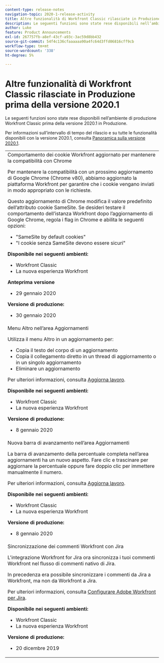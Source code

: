 ```yaml
---
content-type: release-notes
navigation-topic: 2020-1-release-activity
title: Altre funzionalità di Workfront Classic rilasciate in Produzione prima della versione 2020.1
description: Le seguenti funzioni sono state rese disponibili nell’ambiente di produzione Workfront Classic prima della versione 2020.1 in Produzione.
author: Luke
feature: Product Announcements
exl-id: 267757fb-a8ef-43cf-a93c-3ac59d8bb432
source-git-commit: 54f4c136cfaaaaaa90a4fc64d3ffd06816cff9cb
workflow-type: tm+mt
source-wordcount: '338'
ht-degree: 5%

---
```


# Altre funzionalità di Workfront Classic rilasciate in Produzione prima della versione 2020.1

Le seguenti funzioni sono state rese disponibili nell’ambiente di produzione Workfront Classic prima della versione 2020.1 in Produzione.

Per informazioni sull’intervallo di tempo del rilascio e su tutte le funzionalità disponibili con la versione 2020.1, consulta [Panoramica sulla versione 2020.1](../../../product-announcements/product-releases/2020.1-release-activity/2020.1-release-overview.md).

<table style="table-layout:auto"> 
 <col> 
 <tbody> 
  <tr data-mc-conditions=""> 
   <td> Comportamento dei cookie Workfront aggiornato per mantenere la compatibilità con Chrome <p>Per mantenere la compatibilità con un prossimo aggiornamento di Google Chrome (Chrome v80), abbiamo aggiornato la piattaforma Workfront per garantire che i cookie vengano inviati in modo appropriato con le richieste. </p> <p>Questo aggiornamento di Chrome modifica il valore predefinito dell’attributo cookie SameSite. Se desideri testare il comportamento dell’istanza Workfront dopo l’aggiornamento di Google Chrome, regola i flag in Chrome e abilita le seguenti opzioni: </p> 
    <ul> 
     <li>"SameSite by default cookies" </li> 
     <li>"I cookie senza SameSite devono essere sicuri"</li> 
    </ul> 
    <div class="workfront_plans"> 
     <p><strong>Disponibile nei seguenti ambienti:</strong> </p> 
     <ul> 
      <li>Workfront Classic</li> 
      <li>La nuova esperienza Workfront</li> 
     </ul> 
     <p><strong>Anteprima versione</strong> </p> 
     <ul> 
      <li>29 gennaio 2020</li> 
     </ul> 
     <p><strong>Versione di produzione:</strong> </p> 
     <ul> 
      <li> 30 gennaio 2020</li> 
     </ul> 
    </div> </td> 
  </tr> 
  <tr> 
   <td>Menu Altro nell’area Aggiornamenti <p>Utilizza il menu Altro in un aggiornamento per:</p> 
    <ul> 
     <li>Copia il testo del corpo di un aggiornamento</li> 
     <li>Copia il collegamento diretto in un thread di aggiornamento o in un singolo aggiornamento</li> 
     <li>Eliminare un aggiornamento</li> 
    </ul> <p>Per ulteriori informazioni, consulta <a href="../../../workfront-basics/updating-work-items-and-viewing-updates/update-work.md" class="MCXref xref" xrefformat="{para}">Aggiorna lavoro</a>.</p> 
    <div class="workfront_plans"> 
     <p><strong>Disponibile nei seguenti ambienti:</strong> </p> 
     <ul> 
      <li>Workfront Classic</li> 
      <li>La nuova esperienza Workfront</li> 
     </ul> 
     <p><strong>Versione di produzione:</strong> </p> 
     <ul> 
      <li> 8 gennaio 2020</li> 
     </ul> 
    </div> </td> 
  </tr> 
  <tr data-mc-conditions=""> 
   <td>Nuova barra di avanzamento nell’area Aggiornamenti <p>La barra di avanzamento della percentuale completa nell’area aggiornamenti ha un nuovo aspetto. Fare clic e trascinare per aggiornare la percentuale oppure fare doppio clic per immettere manualmente il numero.</p> <p>Per ulteriori informazioni, consulta <a href="../../../workfront-basics/updating-work-items-and-viewing-updates/update-work.md" class="MCXref xref" xrefformat="{para}">Aggiorna lavoro</a>.</p> 
    <div class="workfront_plans"> 
     <p><strong>Disponibile nei seguenti ambienti:</strong> </p> 
     <ul> 
      <li>Workfront Classic</li> 
      <li>La nuova esperienza Workfront</li> 
     </ul> 
     <p><strong>Versione di produzione:</strong> </p> 
     <ul> 
      <li> 8 gennaio 2020</li> 
     </ul> 
    </div> </td> 
  </tr> 
  <tr> 
   <td> Sincronizzazione dei commenti Workfront con Jira <p>L'integrazione Workfront for Jira ora sincronizza i tuoi commenti Workfront nel flusso di commenti nativo di Jira.</p> <p>In precedenza era possibile sincronizzare i commenti da Jira a Workfront, ma non da Workfront a Jira. </p> <p>Per ulteriori informazioni, consulta <a href="../../../workfront-integrations-and-apps/use-workfront-with-jira/configure-workfront-for-jira.md" class="MCXref xref" xrefformat="{para}">Configurare Adobe Workfront per Jira</a>.</p> 
    <div class="workfront_plans"> 
     <p><strong>Disponibile nei seguenti ambienti:</strong> </p> 
     <ul> 
      <li>Workfront Classic</li> 
      <li>La nuova esperienza Workfront</li> 
     </ul> 
     <p><strong>Versione di produzione:</strong> </p> 
     <ul> 
      <li> 20 dicembre 2019</li> 
     </ul> 
    </div> </td> 
  </tr> 
 </tbody> 
</table>
